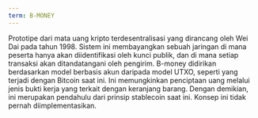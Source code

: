 ```yaml
---
term: B-MONEY
---
```


Prototipe dari mata uang kripto terdesentralisasi yang dirancang oleh Wei Dai pada tahun 1998. Sistem ini membayangkan sebuah jaringan di mana peserta hanya akan diidentifikasi oleh kunci publik, dan di mana setiap transaksi akan ditandatangani oleh pengirim. B-money didirikan berdasarkan model berbasis akun daripada model UTXO, seperti yang terjadi dengan Bitcoin saat ini. Ini memungkinkan penciptaan uang melalui jenis bukti kerja yang terkait dengan keranjang barang. Dengan demikian, ini merupakan pendahulu dari prinsip stablecoin saat ini. Konsep ini tidak pernah diimplementasikan.